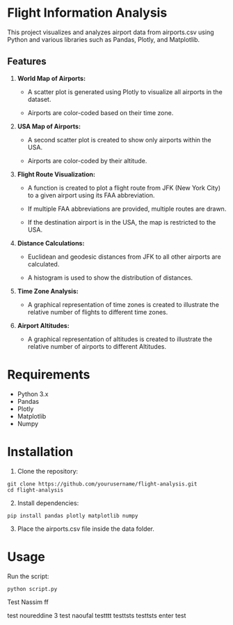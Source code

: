# Flight Information Analysis

This project visualizes and analyzes airport data from airports.csv using Python and various libraries such as Pandas, Plotly, and Matplotlib.

## Features
1. **World Map of Airports:**

    - A scatter plot is generated using Plotly to visualize all airports in the dataset.

    - Airports are color-coded based on their time zone.

2. **USA Map of Airports:**

    - A second scatter plot is created to show only airports within the USA.

    - Airports are color-coded by their altitude.

3. **Flight Route Visualization:**

    - A function is created to plot a flight route from JFK (New York City) to a given airport using its FAA abbreviation.

    - If multiple FAA abbreviations are provided, multiple routes are drawn.

    - If the destination airport is in the USA, the map is restricted to the USA.

4. **Distance Calculations:**

    - Euclidean and geodesic distances from JFK to all other airports are calculated.

    - A histogram is used to show the distribution of distances.

5. **Time Zone Analysis:**

    - A graphical representation of time zones is created to illustrate the relative number of flights to different time zones.

6. **Airport Altitudes:**
    - A graphical representation of altitudes is created to illustrate the relative number of airports to different Altitudes.

# Requirements
- Python 3.x
- Pandas
- Plotly
- Matplotlib
- Numpy

# Installation

1. Clone the repository:

```
git clone https://github.com/yourusername/flight-analysis.git
cd flight-analysis
```

2. Install dependencies:
```
pip install pandas plotly matplotlib numpy
```

3. Place the airports.csv file inside the data folder.

# Usage
Run the script:
```
python script.py
```







Test Nassim ff

test noureddine 3
test naoufal
testttt
testtsts
testtsts
enter
test
